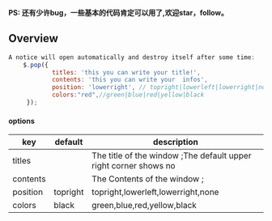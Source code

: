 **PS: 还有少许bug，一些基本的代码肯定可以用了,欢迎star，follow。**

Overview
-------
```javascript
A notice will open automatically and destroy itself after some time:
    $.pop({
            titles: 'this you can write your title!',
            contents: 'this you can write your  infos',
            position: 'lowerright', // topright|lowerleft|lowerright|none
            colors:"red",//green|blue|red|yellow|black
     });

```
#### options

|key |default | description |
| ----- | ----- | ------ |
|titles| |The title of the window ;The default upper right corner shows no
|contents| | The Contents of the window ;
|position| topright|topright,lowerleft,lowerright,none
|colors| black|green,blue,red,yellow,black
